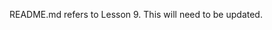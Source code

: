 <!-- Copyright (c) 2016-2019 K Team. All Rights Reserved. -->

README.md refers to Lesson 9.  This will need to be updated.
